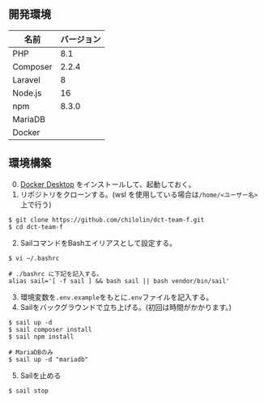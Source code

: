 ## 開発環境
| 名前 | バージョン |
| --- | --- |
| PHP | 8.1 |
| Composer | 2.2.4 |
| Laravel | 8 |
| Node.js | 16 |
| npm | 8.3.0 |
| MariaDB | |
| Docker | |

## 環境構築
0. [Docker Desktop](https://docs.docker.com/desktop/windows/wsl/) をインストールして、起動しておく。
1. リポジトリをクローンする。(wsl を使用している場合は`/home/<ユーザー名>`上で行う)
```
$ git clone https://github.com/chilolin/dct-team-f.git
$ cd dct-team-f
```
2. SailコマンドをBashエイリアスとして設定する。
```
$ vi ~/.bashrc

# ./bashrc に下記を記入する。
alias sail='[ -f sail ] && bash sail || bash vendor/bin/sail'
```
3. 環境変数を`.env.example`をもとに`.env`ファイルを記入する。
4. Sailをバックグラウンドで立ち上げる。(初回は時間がかかります。)
```
$ sail up -d
$ sail composer install
$ sail npm install

# MariaDBのみ
$ sail up -d "mariadb"
```
5. Sailを止める
```
$ sail stop
```

